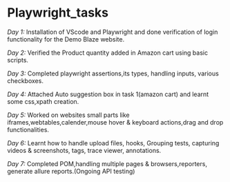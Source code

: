 # Playwright_tasks
*Day 1:* Installation of VScode and Playwright and done verification of login functionality for the Demo Blaze website.

*Day 2:* Verified the Product quantity added in Amazon cart using basic scripts.

*Day 3:* Completed playwright assertions,its types, handling inputs, various checkboxes.

*Day 4:* Attached Auto suggestion box in task 1(amazon cart) and learnt some css,xpath creation.

*Day 5:* Worked on websites small parts like iframes,webtables,calender,mouse hover & keyboard actions,drag and drop functionalities.

*Day 6:* Learnt how to handle upload files, hooks, Grouping tests, capturing videos & screenshots, tags, trace viewer, annotations.

*Day 7:* Completed POM,handling multiple pages & browsers,reporters, generate allure reports.(Ongoing API testing)
